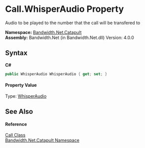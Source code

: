 ﻿# Call.WhisperAudio Property 
 

Audio to be played to the number that the call will be transfered to

**Namespace:**&nbsp;<a href ="N_Bandwidth_Net_Catapult.md">Bandwidth.Net.Catapult</a><br />**Assembly:**&nbsp;Bandwidth.Net (in Bandwidth.Net.dll) Version: 4.0.0

## Syntax

**C#**<br />
``` C#
public WhisperAudio WhisperAudio { get; set; }
```


#### Property Value
Type: <a href ="T_Bandwidth_Net_Catapult_WhisperAudio.md">WhisperAudio</a>

## See Also


#### Reference
<a href ="T_Bandwidth_Net_Catapult_Call.md">Call Class</a><br /><a href ="N_Bandwidth_Net_Catapult.md">Bandwidth.Net.Catapult Namespace</a><br />
